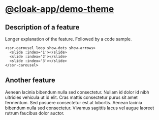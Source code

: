 # [@cloak-app/demo-theme](https://github.com/BKWLD/cloak-demo-theme)

## Description of a feature

Longer explanation of the feature.  Followed by a code sample.

```vue
<ssr-carousel loop show-dots show-arrows>
  <slide :index='1'></slide>
  <slide :index='2'></slide>
  <slide :index='3'></slide>
</ssr-carousel>
```

## Another feature

Aenean lacinia bibendum nulla sed consectetur. Nullam id dolor id nibh ultricies vehicula ut id elit. Cras mattis consectetur purus sit amet fermentum. Sed posuere consectetur est at lobortis. Aenean lacinia bibendum nulla sed consectetur. Vivamus sagittis lacus vel augue laoreet rutrum faucibus dolor auctor.
